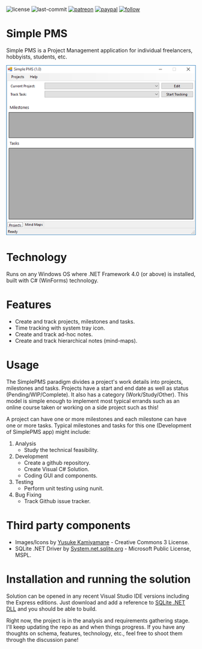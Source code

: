 ![license](https://img.shields.io/github/license/prahladyeri/SimplePMS.svg)
![last-commit](https://img.shields.io/github/last-commit/prahladyeri/SimplePMS.svg)
[![patreon](https://img.shields.io/badge/Patreon-brown.svg?logo=patreon)](https://www.patreon.com/prahladyeri)
[![paypal](https://img.shields.io/badge/PayPal-blue.svg?logo=paypal)](https://paypal.me/prahladyeri)
[![follow](https://img.shields.io/twitter/follow/prahladyeri.svg?style=social)](https://twitter.com/prahladyeri)

# Simple PMS

Simple PMS is a Project Management application for individual freelancers, hobbyists, students, etc.

![main screen](screenshots/main.png)

# Technology

Runs on any Windows OS where .NET Framework 4.0 (or above) is installed, built with C# (WinForms) technology.

# Features

- Create and track projects, milestones and tasks.
- Time tracking with system tray icon.
- Create and track ad-hoc notes.
- Create and track hierarchical notes (mind-maps).

# Usage

The SimplePMS paradigm divides a project's work details into projects, milestones and tasks. Projects have a start and end date as well as status (Pending/WIP/Complete). It also has a category (Work/Study/Other). This model is simple enough to implement most typical errands such as an online course taken or working on a side project such as this!

A project can have one or more milestones and each milestone can have one or more tasks. Typical milestones and tasks for this one (Development of SimplePMS app) might include:

1. Analysis
	- Study the technical feasibility.
2. Development
	- Create a github repository.
	- Create Visual C# Solution.
	- Coding GUI and components.
3. Testing
	- Perform unit testing using nunit.
4. Bug Fixing
	- Track Github issue tracker.

# Third party components

- Images/Icons by [Yusuke Kamiyamane](https://p.yusukekamiyamane.com/) - Creative Commons 3 License.
- SQLite .NET Driver by [System.net.sqlite.org](https://system.data.sqlite.org/) - Microsoft Public License, MSPL.

# Installation and running the solution

Solution can be opened in any recent Visual Studio IDE versions including the Express editions. Just download and add a reference to [SQLite .NET DLL](https://system.data.sqlite.org/) and you should be able to build.

Right now, the project is in the analysis and requirements gathering stage. I'll keep updating the repo as and when things progress. If you have any thoughts on schema, features, technology, etc., feel free to shoot them through the discussion pane!
